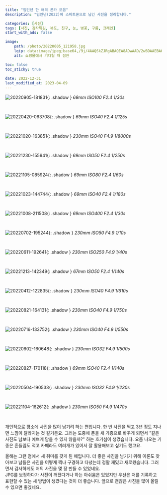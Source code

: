 ```yaml
---
title: "임인년 한 해의 폰카 모음"
description: "임인년(2022)에 스마트폰으로 남긴 사진을 정리합니다."

categories: [사진]
tags: [사진, 감자튀김, 복도, 친구, 눈, 벚꽃, 구름, 크레인]
start_with_ads: false

image:
    path: /photo/20220605_121958.jpg
    lqip: data:image/jpeg;base64,/9j/4AAQSkZJRgABAQEA8ADwAAD/2wBDAAEBAQEBAQEBAQEBAQEBAQEBAQEBAQEBAQEBAQEBAQEBAQEBAQEBAQEBAQEBAQEBAQEBAQEBAQEBAQEBAQEBAQH/2wBDAQEBAQEBAQEBAQEBAQEBAQEBAQEBAQEBAQEBAQEBAQEBAQEBAQEBAQEBAQEBAQEBAQEBAQEBAQEBAQEBAQEBAQH/wAARCAADAAQDASIAAhEBAxEB/8QAFQABAQAAAAAAAAAAAAAAAAAAAAr/xAAeEAACAwABBQAAAAAAAAAAAAABAgADBAUGEyExcf/EABQBAQAAAAAAAAAAAAAAAAAAAAX/xAAhEQABAwEJAAAAAAAAAAAAAAADAAECEhMiQUJRU3GT0f/aAAwDAQACEQMRAD8Ah939Wc/S1Ha2pWLKDa4XDx4DWNo0BmIGT2Qqj4AB4EREKsA7IuuHiZgQlLX545n15X//2Q==
    alt: 쇼핑몰에서 기다릴 때 잠깐

toc: false
toc_sticky: true
 
date: 2022-12-31
last_modified_at: 2023-04-09
---
```


![20220905-181831](/photo/20220905_181831.jpg){: .shadow }
_69mm ISO100 F2.4 1/30s_

<br>

![20220420-063708](/photo/20220420_063708.jpg){: .shadow }
_69mm ISO40 F2.4 1/125s_

<br>

![20221020-163851](/photo/20221020_163851.jpg){: .shadow }
_230mm ISO40 F4.9 1/8000s_

<br>

![20221230-155941](/photo/20221230_155941.jpg){: .shadow }
_69mm ISO50 F2.4 1/250s_

<br>

![20221105-085924](/photo/20221105_085924.jpg){: .shadow }
_69mm ISO80 F2.4 1/60s_

<br>

![20221023-144744](/photo/20221023_144744.jpg){: .shadow }
_69mm ISO40 F2.4 1/180s_

<br>

![20221008-211508](/photo/20221008_211508.jpg){: .shadow }
_69mm ISO400 F2.4 1/30s_

<br>

![20220702-195244](/photo/20220702_195244.jpg){: .shadow }
_230mm ISO50 F4.9 1/10s_

<br>

![20220611-192641](/photo/20220611_192641.jpg){: .shadow }
_230mm ISO250 F4.9 1/40s_

<br>

![20221213-142349](/photo/20221213_142349.jpg){: .shadow }
_67mm ISO50 F2.4 1/140s_

<br>

![20220412-122835](/photo/20220412_122835.jpg){: .shadow }
_230mm ISO40 F4.9 1/610s_

<br>

![20220821-164131](/photo/20220821_164131.jpg){: .shadow }
_230mm ISO40 F4.9 1/750s_

<br>

![20220716-133752](/photo/20220716_133752.jpg){: .shadow }
_230mm ISO40 F4.9 1/550s_

<br>

![20220602-160648](/photo/20220602_160648.jpg){: .shadow }
_230mm ISO32 F4.9 1/500s_

<br>

![20220827-170118](/photo/20220827_170118.jpg){: .shadow }
_69mm ISO40 F2.4 1/140s_

<br>

![20220504-190533](/photo/20220504_190533.jpg){: .shadow }
_230mm ISO32 F4.9 1/230s_

<br>

![20221104-162612](/photo/20221104_162612.jpg){: .shadow }
_230mm ISO50 F4.9 1/470s_

<br>

개인적으로 평소에 사진을 많이 남기려 하는 편입니다. 한 번 사진을 찍고 3년 정도 지나면 느낌이 달라지는 것 같거든요. 그러는 도중에 폰을 새 기종으로 바꾸게 되면서 "같은 사진도 남보다 예쁘게 담을 수 있지 않을까?" 하는 호기심이 생겼습니다. 요즘 나오는 기종은 흔들림도 적고 카메라도 여러개가 있어서 잘 활용해보고 싶기도 했고요.

올해는 그런 점에서 새 취미를 갖게 된 해입니다. 더 좋은 사진을 남기기 위해 이론도 찾아보고 남들은 사진을 어떻게 찍나 구경하고 다녔는데 정말 재밌고 새로웠습니다. 그러면서 감사하게도 저의 사진을 몇 장 만들 수 있었네요.  
JPG를 보정하다가 사진이 깨졌다거나 하는 아쉬움은 있었지만 우선은 저를 기록하고 표현할 수 있는 새 방법이 생겼다는 것이 더 좋습니다. 앞으로 괜찮은 사진을 많이 올릴 수 있으면 좋겠네요.